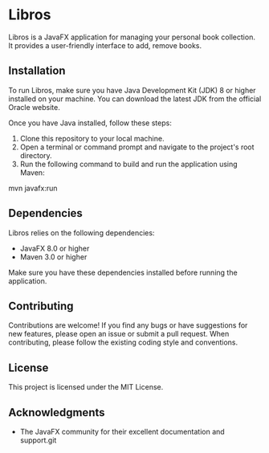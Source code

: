 # Libros

Libros is a JavaFX application for managing your personal book collection. It provides a user-friendly interface to add, remove books.
## Installation

To run Libros, make sure you have Java Development Kit (JDK) 8 or higher installed on your machine. You can download the latest JDK from the official Oracle website.

Once you have Java installed, follow these steps:

1. Clone this repository to your local machine.
2. Open a terminal or command prompt and navigate to the project's root directory.
3. Run the following command to build and run the application using Maven:


mvn javafx:run

## Dependencies

Libros relies on the following dependencies:

- JavaFX 8.0 or higher
- Maven 3.0 or higher

Make sure you have these dependencies installed before running the application.

## Contributing

Contributions are welcome! If you find any bugs or have suggestions for new features, please open an issue or submit a pull request. When contributing, please follow the existing coding style and conventions.

## License

This project is licensed under the MIT License.

## Acknowledgments

- The JavaFX community for their excellent documentation and support.git 